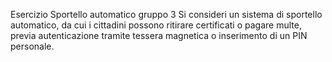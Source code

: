Esercizio Sportello automatico gruppo 3
Si consideri un sistema di sportello automatico, da cui i cittadini possono ritirare certificati o pagare multe, previa autenticazione tramite tessera magnetica o inserimento di un PIN personale.
